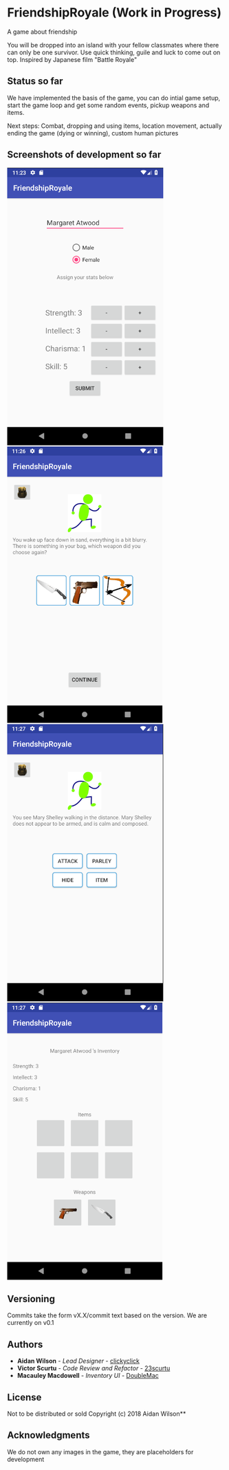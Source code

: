 # FriendshipRoyale (Work in Progress)

A game about friendship

You will be dropped into an island with your fellow classmates where there can only be one survivor. Use quick thinking, guile and luck to come out on top. Inspired by Japanese film "Battle Royale"


## Status so far

We have implemented the basis of the game, you can do intial game setup, start the game loop and get some random events, pickup weapons and items.

Next steps: Combat, dropping and using items, location movement, actually ending the game (dying or winning), custom human pictures

## Screenshots of development so far

![Alt text](/screenshots/screenshot1.png?raw=true "Build your survivor")
![Alt text](/screenshots/screenshot2.png?raw=true "Land on the island")
![Alt text](/screenshots/screenshot3.png?raw=true "Make choices at every encounter")
![Alt text](/screenshots/screenshot4.png?raw=true "Inventory is WIP")

## Versioning

Commits take the form vX.X/commit text based on the version. We are currently on v0.1

## Authors

* **Aidan Wilson** - *Lead Designer* - [clickyclick](https://github.com/clickyclick)
* **Victor Scurtu** - *Code Review and Refactor* - [23scurtu](https://github.com/23scurtu)
* **Macauley Macdowell** - *Inventory UI* - [DoubleMac](https://github.com/DoubleMac)


## License

Not to be distributed or sold
Copyright (c) 2018 Aidan Wilson**

## Acknowledgments

We do not own any images in the game, they are placeholders for development

